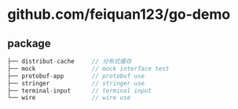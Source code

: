 # github.com/feiquan123/go-demo

## package

```go
├── distribut-cache  	// 分布式缓存
├── mock     			// mock interface test
├── protobuf-app		// protobuf use
├── stringer    		// stringer use
├── terminal-input      // terminal input
└── wire          		// wire use
```